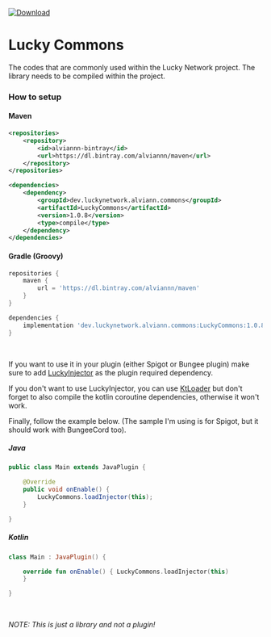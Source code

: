[ ![Download](https://api.bintray.com/packages/alviannn/maven/LuckyCommons/images/download.svg) ](https://bintray.com/alviannn/maven/LuckyCommons/_latestVersion)

# Lucky Commons

The codes that are commonly used within the Lucky Network project.
The library needs to be compiled within the project.

### How to setup

#### Maven
```xml
<repositories>
    <repository>
        <id>alviannn-bintray</id>
        <url>https://dl.bintray.com/alviannn/maven</url>
    </repository>
</repositories>

<dependencies>
    <dependency>
        <groupId>dev.luckynetwork.alviann.commons</groupId>
        <artifactId>LuckyCommons</artifactId>
        <version>1.0.8</version>
        <type>compile</type>
    </dependency>
</dependencies>
```

#### Gradle (Groovy)
```groovy
repositories {
    maven {
        url = 'https://dl.bintray.com/alviannn/maven'
    }
}

dependencies {
    implementation 'dev.luckynetwork.alviann.commons:LuckyCommons:1.0.8' 
}
```

<br>

If you want to use it in your plugin (either Spigot or Bungee plugin)
make sure to add [LuckyInjector](https://github.com/Alviannn/LuckyInjector/) as the plugin required dependency.

If you don't want to use LuckyInjector, you can use [KtLoader](https://www.spigotmc.org/resources/ktloader.73153/)
but don't forget to also compile the kotlin coroutine dependencies, otherwise it won't work.

Finally, follow the example below. (The sample I'm using is for Spigot, but it should work with BungeeCord too).

##### Java
```java
public class Main extends JavaPlugin {

    @Override
    public void onEnable() {
        LuckyCommons.loadInjector(this);
    }

}
```
##### Kotlin
```kotlin
class Main : JavaPlugin() {

    override fun onEnable() { LuckyCommons.loadInjector(this)
    }

}
```

<br>

_NOTE: This is just a library and not a plugin!_